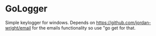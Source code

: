 # GoLogger
Simple keylogger for windows.
Depends on https://github.com/jordan-wright/email for the emails functionality so use "go get for that.
